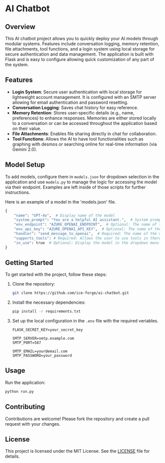 # AI Chatbot

## Overview
This AI chatbot project allows you to quickly deploy your AI models through modular systems. Features include conversation logging, memory retention, file attachments, tool functions, and a login system using local storage for secure authentication and data management. The application is built with Flask and is easy to configure allowing quick customization of any part of the system.

## Features
- **Login System**: Secure user authentication with local storage for lightweight account management. It is configured with an SMTP server allowing for email authentication and password resetting.
- **Conversation Logging**: Saves chat history for easy reference.
- **Memory Retention**: Stores user-specific details (e.g., name, preferences) to enhance responses. Memories are either stored locally to a conversation or can be accessed throughout the application based on their value.
- **File Attachments**: Enables file sharing directly in chat for collaboration.
- **Tool Functions**: Allows the AI to have tool functionalities such as graphing with desmos or searching online for real-time information (via Gemini 2.0).

## Model Setup
To add models, configure them in `models.json` for dropdown selection in the application and use `models.py` to manage the logic for accessing the model via their endpoint. Examples are left inside of those scripts for further instructions.

Here is an example of a model in the 'models.json' file.
```python
{
    "name": "GPT-4o",  # Display name of the model
    "system_prompt": "You are a helpful AI assistant.",  # System prompt for the model
    "env_endpoint": "AZURE_OPENAI_ENDPOINT",  # Optional: The name of the api environment variable in the '.env' file
    "env_api_key": "AZURE_OPENAI_API_KEY",  # Optional: The name of the endpoint environment variable in the '.env' file
    "handler": "send_message_to_openai",  # Required: The name of the method handeling the endpoint of the model
    "supports_tools": # Required: Allows the user to use tools in there message. Every model supports tools differently, and you will need to program the tools in using the provided templates.
    "in_use": true  # Optional: Display the model in the dropdown menu or not
}
```

## Getting Started
To get started with the project, follow these steps:

1. Clone the repository:
    ```bash
    git clone https://github.com/ice-forge/ai-chatbot.git
    ```

2. Install the necessary dependencies:
    ```bash
    pip install -r requirements.txt
    ```

3. Set up the local configuration in the `.env` file with the required veriables.
    ```
    FLASK_SECRET_KEY=your_secret_key

    SMTP_SERVER=smtp.example.com
    SMTP_PORT=587

    SMTP_EMAIL=your@email.com
    SMTP_PASSWORD=your_password
    ```

## Usage
Run the application:
```bash
python run.py
```
## Contributing
Contributions are welcome! Please fork the repository and create a pull request with your changes.

## License
This project is licensed under the MIT License. See the [LICENSE](LICENSE) file for details.
